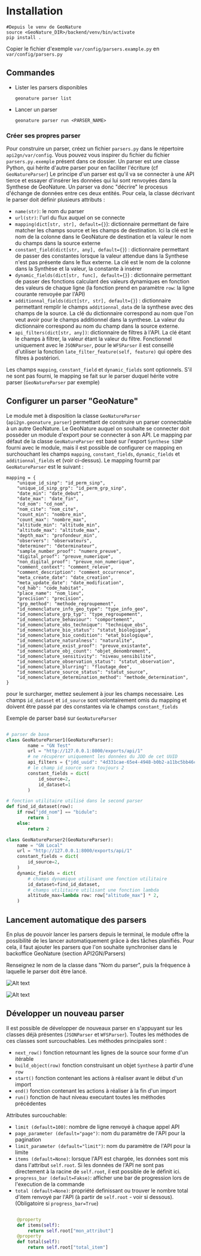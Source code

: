 # Installation

    #Depuis le venv de GeoNature
    source <GeoNature_DIR>/backend/venv/bin/activate
    pip install .

Copier le fichier d'exemple `var/config/parsers.example.py` en `var/config/parsers.py`

## Commandes 

* Lister les parsers disponibles

    ```    
    geonature parser list
    ```

- Lancer un parser
    ```
    geonature parser run <PARSER_NAME>
    ```

### Créer ses propres parser

Pour construire un parser, créez un fichier `parsers.py` dans le répertoire `api2gn/var/config`. Vous pouvez vous inspirer du fichier du fichier `parsers.py.exemple` présent dans ce dossier.
Un parser est une classe Python, qui hérite d'autre parser pour en faciliter l'écriture (cf `GeoNatureParser`)
Le principe d'un parser est qu'il va se connecter à une API tierce et essayer d'insérer les données qui lui sont renvoyées dans la Synthese de GeoNature.
Un parser va donc "décrire" le procesus d'échange de données entre ces deux entités.
Pour cela, la classe décrivant le parser doit définir plusieurs attributs :

- `name(str)`: le nom du parser
- `url(str)`: l'url du flux auquel on se connecte
- `mapping(dict[str, str], default={}`): dictionnaire permettant de faire matcher les champs source et les champs de destination. Ici la clé est le nom de la colonne dans le GeoNature de destination et la valeur le nom du champs dans la source externe
- `constant_field(dict[str, any], default={}`) : dictionnaire permettant de passer des constantes lorsque la valeur attendue dans la Synthese n'est pas présente dans le flux externe. La clé est le nom de la colonne dans la Synthèse et la valeur, la constante à insérer
- `dynamic_fields(dict[str, func], default={}`) : dictionnaire permettant de passer des fonctions calculant des valeurs dynamiques en fonction des valeurs de chaque ligne (la fonction prend en paramètre `row`: la ligne courante renvoyée par l'API)
- `additionnal_fields(dict[str, str], default={}`) : dictionnaire permettant remplir le champs `additionnal_data` de la synthese avec des champs de la source. La clé du dictionnaire correspond au nom que l'on veut avoir pour le champs additionnel dans la synthese. La valeur du dictionnaire correspond au nom du champ dans la source externe.
- `api_filters(dict[str, any])`: dictionnaire de filtres à l'API. La clé étant le champs à filtrer, la valeur étant la valeur du filtre. Fonctionnel uniquement avec le `JSONParser`, pour le `WFSParser` il est conseillé d'utiliser la fonction `late_filter_feature(self, feature)` qui opère des filtres à postériori.


Les champs `mapping`, `constant_field` et `dynamic_fields` sont optionnels. S'il ne sont pas fourni, le mapping se fait sur le parser duquel hérite votre parser (`GeoNatureParser` par exemple)

## Configurer un parser "GeoNature"

Le module met à disposition la classe `GeoNatureParser` (`api2gn.geonature_parser`) permettant de construire un parser connectable à un autre GeoNature. Le GeoNature auquel on souhaite se connecter doit posséder un module d'export pour se connecter à son API. Le mapping par défaut de la classe `GeoNatureParser` est basé sur l'export `Synthese SINP` fourni avec le module, mais il est possible de configurer ce mapping en surchouchant les champs `mapping`, `constant_fields`, `dynamic_fields` et `additionnal_fields` et   (voir ci-dessus).
Le mapping fournit par `GeoNatureParser` est le suivant : 

    mapping = {
        "unique_id_sinp": "id_perm_sinp",
        "unique_id_sinp_grp": "id_perm_grp_sinp",
        "date_min": "date_debut",
        "date_max": "date_fin",
        "cd_nom": "cd_nom",
        "nom_cite": "nom_cite",
        "count_min": "nombre_min",
        "count_max": "nombre_max",
        "altitude_min": "altitude_min",
        "altitude_max": "altitude_max",
        "depth_max": "profondeur_min",
        "observers": "observateurs",
        "determiner": "determinateur",
        "sample_number_proof": "numero_preuve",
        "digital_proof": "preuve_numerique",
        "non_digital_proof": "preuve_non_numerique",
        "comment_context": "comment_releve",
        "comment_description": "comment_occurrence",
        "meta_create_date": "date_creation",
        "meta_update_date": "date_modification",
        "cd_hab": "code_habitat",
        "place_name": "nom_lieu",
        "precision": "precision",
        "grp_method": "methode_regroupement",
        "id_nomenclature_info_geo_type": "type_info_geo",
        "id_nomenclature_grp_typ": "type_regroupement",
        "id_nomenclature_behaviour": "comportement",
        "id_nomenclature_obs_technique": "technique_obs",
        "id_nomenclature_bio_status": "statut_biologique",
        "id_nomenclature_bio_condition": "etat_biologique",
        "id_nomenclature_naturalness": "naturalite",
        "id_nomenclature_exist_proof": "preuve_existante",
        "id_nomenclature_obj_count": "objet_denombrement",
        "id_nomenclature_sensitivity": "niveau_sensibilite",
        "id_nomenclature_observation_status": "statut_observation",
        "id_nomenclature_blurring": "floutage_dee",
        "id_nomenclature_source_status": "statut_source",
        "id_nomenclature_determination_method": "methode_determination",
    }


pour le surcharger, mettez seulement à jour les champs necessaire.
Les champs `id_dataset` et `id_source` sont volontairement omis du mapping et doivent être passé par des constantes via le champs `constant_fields`

Exemple de parser basé sur `GeoNatureParser`

```python

# parser de base
class GeoNatureParser1(GeoNatureParser):
        name = "GN Test"
        url = "http://127.0.0.1:8000/exports/api/1"
        # ne récupérer uniquement les données du JDD de cet UUID
        api_filters = {"jdd_uuid": "4d331cae-65e4-4948-b0b2-a11bc5bb46c2"}
        # le champ id_source sera toujours 2
        constant_fields = dict(
            id_source=2,
            id_dataset=1
        )

# fonction utilitaire utilisé dans le second parser
def find_id_dataset(row):
    if row["jdd_nom"] == "bidule":
        return 1
    else:
        return 2

class GeoNatureParser2(GeoNatureParser):
    name = "GN Local"
    url = "http://127.0.0.1:8000/exports/api/1"
    constant_fields = dict(
        id_source=2,
    )
    dynamic_fields = dict(
        # champs dynamique utilisant une fonction utilitaire
        id_dataset=find_id_dataset,
        # champs utilitaire utilisant une fonction lambda
        altitude_max=lambda row: row["altitude_max"] * 2,
    )

```

## Lancement automatique des parsers

En plus de pouvoir lancer les parsers depuis le terminal, le module offre la possibilité de les lancer automatiquement grâce à des tâches planifiés.
Pour cela, il faut ajouter les parsers que l'on souhaite synchroniser dans le backoffice GeoNature (section API2GN/Parsers)

Renseignez le nom de la classe dans "Nom du parser", puis la fréquence à laquelle le parser doit être lancé.

![Alt text](./doc/medias/admin_parser_form.png "Formulaire des parser")

![Alt text](./doc/medias/admin-parser.png "Liste des parsers")



## Développer un nouveau parser

Il est possible de développer de nouveaux parser en s'appuyant sur les classes déjà présentes (`JSONParser` et `WFSParser`). Toutes les méthodes de ces classes sont surcouchables.
Les méthodes principales sont :

- `next_row()` fonction retournant les lignes de la source sour forme d'un itérable
- `build_object(row)` fonction construisant un objet `Synthese` à partir d'une `row`
- `start()` fonction contenant les actions à réaliser avant le début d'un import
- `end()` fonction contenant les actions à réaliser à la fin d'un import
- `run()` fonction de haut niveau executant toutes les méthodes précédentes

Attributes surcouchable:

- `limit (default=100)`: nombre de ligne renvoyé à chaque appel API
- `page_parameter (default="page")`: nom du paramètre de l'API pour la pagination
- `limit_parameter (default="limit")`: nom du paramètre de l'API pour la limite
- `items (default=None)`: lorsque l'API est chargée, les données sont mis dans l'attribut `self.root`. Si les données de l'API ne sont pas directement à la racine de `self.root`, il est possible de le définit ici.
- `progress_bar (default=Fakse)`: afficher une bar de progression lors de l'execution de la commande
- `total (default=None)`: propriété definissant ou trouver le nombre total d'item renvoyé par l'API (à partir de `self.root` - voir si dessous). (Obligatoire si `progress_bar=True`)


```python

    @property
    def items(self):
        return self.root["mon_attribut"]
    @property
    def total(self):
        return self.root["total_item"]

```

